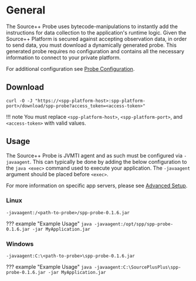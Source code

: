 # General

The Source++ Probe uses bytecode-manipulations to instantly add the instructions for data
collection to the application's runtime logic. Given the Source++ Platform is secured against accepting observation
data, in order to send data, you must download a dynamically generated probe. This generated probe requires no
configuration and contains all the necessary information to connect to your private platform.

For additional configuration see [Probe Configuration](configuration.md).

## Download

```shell
curl -O -J "https://<spp-platform-host>:spp-platform-port>/download/spp-probe?access_token=<access-token>"
```

!!! note
    You must replace `<spp-platform-host>`, `<spp-platform-port>`, and `<access-token>` with valid values.

## Usage

The Source++ Probe is JVMTI agent and as such must be configured via `-javaagent`. This can typically be done by adding
the below configuration to the `java <exec>` command used to execute your application. The `-javaagent` argument should
be placed before `<exec>`.

For more information on specific app servers, please see [Advanced Setup](../../../advanced/setup/overview.md).

### Linux

```
-javaagent:/<path-to-probe>/spp-probe-0.1.6.jar
```

??? example "Example Usage"
    ```
    java -javaagent:/opt/spp/spp-probe-0.1.6.jar -jar MyApplication.jar
    ```

### Windows

```
-javaagent:C:\<path-to-probe>\spp-probe-0.1.6.jar
```

??? example "Example Usage"
    ```
    java -javaagent:C:\SourcePlusPlus\spp-probe-0.1.6.jar -jar MyApplication.jar
    ```
